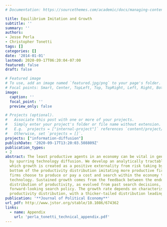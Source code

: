 ```yaml
---
# Documentation: https://sourcethemes.com/academic/docs/managing-content/

title: Equilibrium Imitation and Growth
subtitle: ''
summary: ''
authors:
- Jesse Perla
- Christopher Tonetti
tags: []
categories: []
date: '2014-01-01'
lastmod: 2020-09-17T06:20:04-07:00
featured: false
draft: false

# Featured image
# To use, add an image named `featured.jpg/png` to your page's folder.
# Focal points: Smart, Center, TopLeft, Top, TopRight, Left, Right, BottomLeft, Bottom, BottomRight.
image:
  caption: ''
  focal_point: ''
  preview_only: false

# Projects (optional).
#   Associate this post with one or more of your projects.
#   Simply enter your project's folder or file name without extension.
#   E.g. `projects = ["internal-project"]` references `content/project/deep-learning/index.md`.
#   Otherwise, set `projects = []`.
projects: ["information-diffusion"]
publishDate: '2020-09-17T13:20:03.508809Z'
publication_types:
- 2
abstract: The least productive agents in an economy can be vital in generating growth
  by spurring technology diffusion. We develop an analytically tractable model in
  which growth is created as a positive externality from risk taking by firms at the
  bottom of the productivity distribution imitating more productive firms. Heterogeneous
  firms choose to produce or pay a cost and search within the economy to upgrade their
  technology. Sustained growth comes from the feedback between the endogenously determined
  distribution of productivity, as evolved from past search decisions, and an optimal,
  forward-looking search policy. The growth rate depends on characteristics of the
  productivity distribution, with a thicker-tailed distribution leading to more growth.
publication: '**Journal of Political Economy**'
url_pdf: http://www.jstor.org/stable/10.1086/674362
links:
  - name: Appendix
    url: 'perla_tonetti_technical_appendix.pdf'
---
```

